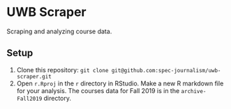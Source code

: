# UWB Scraper

Scraping and analyzing course data.

## Setup

1. Clone this repository: `git clone git@github.com:spec-journalism/uwb-scraper.git`
2. Open `r.Rproj` in the `r` directory in RStudio. Make a new R markdown file for your analysis. The courses data for Fall 2019 is in the `archive-Fall2019` directory.
